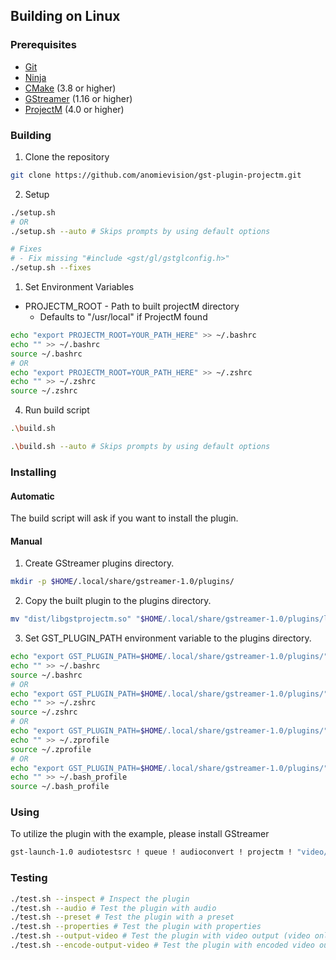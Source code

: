 ## Building on Linux

### Prerequisites

* [Git](https://git-scm.com/download/win)
* [Ninja](https://github.com/ninja-build/ninja)
* [CMake](https://cmake.org/download/) (3.8 or higher)
* [GStreamer](https://gstreamer.freedesktop.org/download/) (1.16 or higher)
* [ProjectM](https://github.com/projectM-visualizer/projectm) (4.0 or higher)

### Building

1. Clone the repository

```bash
git clone https://github.com/anomievision/gst-plugin-projectm.git
``` 

2. Setup

```bash
./setup.sh
# OR
./setup.sh --auto # Skips prompts by using default options

# Fixes
# - Fix missing "#include <gst/gl/gstglconfig.h>"
./setup.sh --fixes
```

1. Set Environment Variables

- PROJECTM_ROOT - Path to built projectM directory
  - Defaults to "/usr/local" if ProjectM found

```bash
echo "export PROJECTM_ROOT=YOUR_PATH_HERE" >> ~/.bashrc
echo "" >> ~/.bashrc
source ~/.bashrc
# OR
echo "export PROJECTM_ROOT=YOUR_PATH_HERE" >> ~/.zshrc
echo "" >> ~/.zshrc
source ~/.zshrc
```

4. Run build script

```bash
.\build.sh

.\build.sh --auto # Skips prompts by using default options
```

### Installing

#### Automatic

The build script will ask if you want to install the plugin.

#### Manual

1. Create GStreamer plugins directory.

```bash
mkdir -p $HOME/.local/share/gstreamer-1.0/plugins/
```

2. Copy the built plugin to the plugins directory.

```bash
mv "dist/libgstprojectm.so" "$HOME/.local/share/gstreamer-1.0/plugins/libgstprojectm.so"
```

3. Set GST_PLUGIN_PATH environment variable to the plugins directory.

```bash
echo "export GST_PLUGIN_PATH=$HOME/.local/share/gstreamer-1.0/plugins/" >> ~/.bashrc
echo "" >> ~/.bashrc
source ~/.bashrc
# OR
echo "export GST_PLUGIN_PATH=$HOME/.local/share/gstreamer-1.0/plugins/" >> ~/.zshrc
echo "" >> ~/.zshrc
source ~/.zshrc
# OR
echo "export GST_PLUGIN_PATH=$HOME/.local/share/gstreamer-1.0/plugins/" >> ~/.zprofile
echo "" >> ~/.zprofile
source ~/.zprofile
# OR
echo "export GST_PLUGIN_PATH=$HOME/.local/share/gstreamer-1.0/plugins/" >> ~/.bash_profile
echo "" >> ~/.bash_profile
source ~/.bash_profile
```

### Using

To utilize the plugin with the example, please install GStreamer

```bash
gst-launch-1.0 audiotestsrc ! queue ! audioconvert ! projectm ! "video/x-raw,width=512,height=512,framerate=60/1" ! videoconvert ! xvimagesink sync=false
```

### Testing

```bash
./test.sh --inspect # Inspect the plugin
./test.sh --audio # Test the plugin with audio
./test.sh --preset # Test the plugin with a preset
./test.sh --properties # Test the plugin with properties
./test.sh --output-video # Test the plugin with video output (video only)
./test.sh --encode-output-video # Test the plugin with encoded video output (audio/video)
```